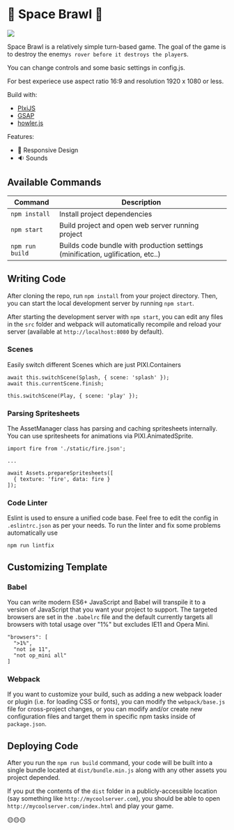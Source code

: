 # 🚀 Space Brawl :rocket:

![](src/assets/preview.gif)

Space Brawl is a relatively simple turn-based game. The goal of the game is to destroy the enemy`s rover before it destroys the player`s.

You can change controls and some basic settings in config.js.

For best experiece use aspect ratio 16:9 and resolution 1920 x 1080 or less.

Build with:

- [PIxiJS](https://www.pixijs.com/)
- [GSAP](https://greensock.com/gsap/)
- [howler.js](https://howlerjs.com/)

Features:

- :iphone: Responsive Design
- :sound: Sounds

## Available Commands

| Command         | Description                                                                     |
| --------------- | ------------------------------------------------------------------------------- |
| `npm install`   | Install project dependencies                                                    |
| `npm start`     | Build project and open web server running project                               |
| `npm run build` | Builds code bundle with production settings (minification, uglification, etc..) |

## Writing Code

After cloning the repo, run `npm install` from your project directory. Then, you can start the local development
server by running `npm start`.

After starting the development server with `npm start`, you can edit any files in the `src` folder
and webpack will automatically recompile and reload your server (available at `http://localhost:8080`
by default).

### Scenes

Easily switch different Scenes which are just PIXI.Containers

```
await this.switchScene(Splash, { scene: 'splash' });
await this.currentScene.finish;

this.switchScene(Play, { scene: 'play' });
```

### Parsing Spritesheets

The AssetManager class has parsing and caching spritesheets internally. You can use spritesheets for animations via PIXI.AnimatedSprite.

```
import fire from './static/fire.json';

...

await Assets.prepareSpritesheets([
  { texture: 'fire', data: fire }
]);
```

### Code Linter

Eslint is used to ensure a unified code base. Feel free to edit the config in `.eslintrc.json` as per your needs.
To run the linter and fix some problems automatically use

```
npm run lintfix
```

## Customizing Template

### Babel

You can write modern ES6+ JavaScript and Babel will transpile it to a version of JavaScript that you
want your project to support. The targeted browsers are set in the `.babelrc` file and the default currently
targets all browsers with total usage over "1%" but excludes IE11 and Opera Mini.

```
"browsers": [
  ">1%",
  "not ie 11",
  "not op_mini all"
]
```

### Webpack

If you want to customize your build, such as adding a new webpack loader or plugin (i.e. for loading CSS or fonts), you can
modify the `webpack/base.js` file for cross-project changes, or you can modify and/or create
new configuration files and target them in specific npm tasks inside of `package.json`.

## Deploying Code

After you run the `npm run build` command, your code will be built into a single bundle located at
`dist/bundle.min.js` along with any other assets you project depended.

If you put the contents of the `dist` folder in a publicly-accessible location (say something like `http://mycoolserver.com`),
you should be able to open `http://mycoolserver.com/index.html` and play your game.

🟡🟡🟡
